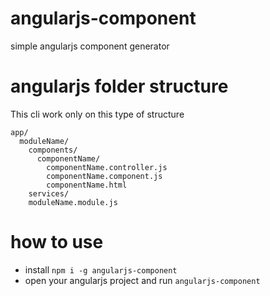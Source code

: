 # angularjs-component
simple angularjs component generator

# angularjs folder structure
This cli work only on this type of structure
```
app/
  moduleName/
    components/
      componentName/
        componentName.controller.js
        componentName.component.js
        componentName.html
    services/
    moduleName.module.js
```

# how to use
* install 
`npm i -g angularjs-component`
* open your angularjs project and run `angularjs-component`

